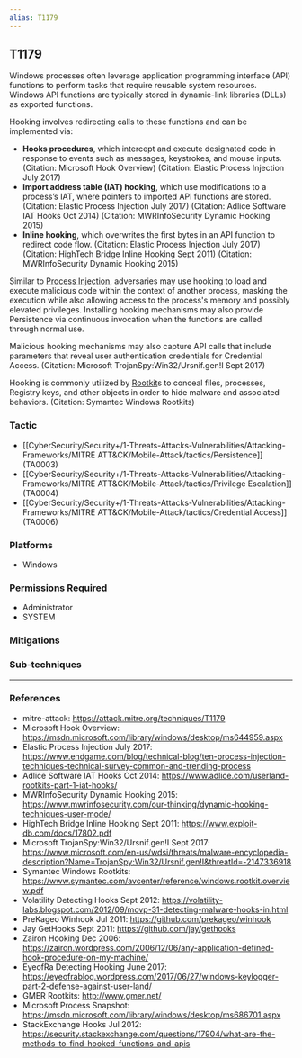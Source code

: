 ```yaml
---
alias: T1179
---
```


## T1179

Windows processes often leverage application programming interface (API) functions to perform tasks that require reusable system resources. Windows API functions are typically stored in dynamic-link libraries (DLLs) as exported functions. 

Hooking involves redirecting calls to these functions and can be implemented via:

* **Hooks procedures**, which intercept and execute designated code in response to events such as messages, keystrokes, and mouse inputs. (Citation: Microsoft Hook Overview) (Citation: Elastic Process Injection July 2017)
* **Import address table (IAT) hooking**, which use modifications to a process’s IAT, where pointers to imported API functions are stored. (Citation: Elastic Process Injection July 2017) (Citation: Adlice Software IAT Hooks Oct 2014) (Citation: MWRInfoSecurity Dynamic Hooking 2015)
* **Inline hooking**, which overwrites the first bytes in an API function to redirect code flow. (Citation: Elastic Process Injection July 2017) (Citation: HighTech Bridge Inline Hooking Sept 2011) (Citation: MWRInfoSecurity Dynamic Hooking 2015)

Similar to [Process Injection](https://attack.mitre.org/techniques/T1055), adversaries may use hooking to load and execute malicious code within the context of another process, masking the execution while also allowing access to the process's memory and possibly elevated privileges. Installing hooking mechanisms may also provide Persistence via continuous invocation when the functions are called through normal use.

Malicious hooking mechanisms may also capture API calls that include parameters that reveal user authentication credentials for Credential Access. (Citation: Microsoft TrojanSpy:Win32/Ursnif.gen!I Sept 2017)

Hooking is commonly utilized by [Rootkit](https://attack.mitre.org/techniques/T1014)s to conceal files, processes, Registry keys, and other objects in order to hide malware and associated behaviors. (Citation: Symantec Windows Rootkits)


### Tactic
- [[CyberSecurity/Security+/1-Threats-Attacks-Vulnerabilities/Attacking-Frameworks/MITRE ATT&CK/Mobile-Attack/tactics/Persistence]] (TA0003)
- [[CyberSecurity/Security+/1-Threats-Attacks-Vulnerabilities/Attacking-Frameworks/MITRE ATT&CK/Mobile-Attack/tactics/Privilege Escalation]] (TA0004)
- [[CyberSecurity/Security+/1-Threats-Attacks-Vulnerabilities/Attacking-Frameworks/MITRE ATT&CK/Mobile-Attack/tactics/Credential Access]] (TA0006)

### Platforms
- Windows

### Permissions Required
- Administrator
- SYSTEM

### Mitigations

### Sub-techniques


---
### References

- mitre-attack: https://attack.mitre.org/techniques/T1179
- Microsoft Hook Overview: https://msdn.microsoft.com/library/windows/desktop/ms644959.aspx
- Elastic Process Injection July 2017: https://www.endgame.com/blog/technical-blog/ten-process-injection-techniques-technical-survey-common-and-trending-process
- Adlice Software IAT Hooks Oct 2014: https://www.adlice.com/userland-rootkits-part-1-iat-hooks/
- MWRInfoSecurity Dynamic Hooking 2015: https://www.mwrinfosecurity.com/our-thinking/dynamic-hooking-techniques-user-mode/
- HighTech Bridge Inline Hooking Sept 2011: https://www.exploit-db.com/docs/17802.pdf
- Microsoft TrojanSpy:Win32/Ursnif.gen!I Sept 2017: https://www.microsoft.com/en-us/wdsi/threats/malware-encyclopedia-description?Name=TrojanSpy:Win32/Ursnif.gen!I&threatId=-2147336918
- Symantec Windows Rootkits: https://www.symantec.com/avcenter/reference/windows.rootkit.overview.pdf
- Volatility Detecting Hooks Sept 2012: https://volatility-labs.blogspot.com/2012/09/movp-31-detecting-malware-hooks-in.html
- PreKageo Winhook Jul 2011: https://github.com/prekageo/winhook
- Jay GetHooks Sept 2011: https://github.com/jay/gethooks
- Zairon Hooking Dec 2006: https://zairon.wordpress.com/2006/12/06/any-application-defined-hook-procedure-on-my-machine/
- EyeofRa Detecting Hooking June 2017: https://eyeofrablog.wordpress.com/2017/06/27/windows-keylogger-part-2-defense-against-user-land/
- GMER Rootkits: http://www.gmer.net/
- Microsoft Process Snapshot: https://msdn.microsoft.com/library/windows/desktop/ms686701.aspx
- StackExchange Hooks Jul 2012: https://security.stackexchange.com/questions/17904/what-are-the-methods-to-find-hooked-functions-and-apis
